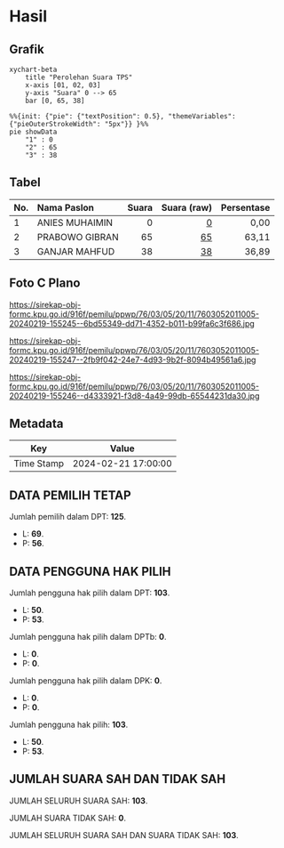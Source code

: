 # Hasil

## Grafik

```mermaid
xychart-beta
    title "Perolehan Suara TPS"
    x-axis [01, 02, 03]
    y-axis "Suara" 0 --> 65
    bar [0, 65, 38]
```

```mermaid
%%{init: {"pie": {"textPosition": 0.5}, "themeVariables": {"pieOuterStrokeWidth": "5px"}} }%%
pie showData
    "1" : 0
    "2" : 65
    "3" : 38
```

## Tabel

| No. | Nama Paslon    | Suara | Suara (raw) | Persentase |
|:--- |:-------------- | -----:| -----------:| ----------:|
| 1   | ANIES MUHAIMIN | 0     | [0][p-1]    | 0,00       |
| 2   | PRABOWO GIBRAN | 65    | [65][p-2]   | 63,11      |
| 3   | GANJAR MAHFUD  | 38    | [38][p-3]   | 36,89      |


[p-1]: https://github.com/gigit-pemilu/pemilu-2024-76-sulawesi-barat/blob/main/pilpres/hitung-suara/sub/76-sulawesi-barat/sub/03-mamasa/sub/05-tabulahan/sub/2011-pangandaran/sub/005-tps/sub/paslon-1.txt
[p-2]: https://github.com/gigit-pemilu/pemilu-2024-76-sulawesi-barat/blob/main/pilpres/hitung-suara/sub/76-sulawesi-barat/sub/03-mamasa/sub/05-tabulahan/sub/2011-pangandaran/sub/005-tps/sub/paslon-2.txt
[p-3]: https://github.com/gigit-pemilu/pemilu-2024-76-sulawesi-barat/blob/main/pilpres/hitung-suara/sub/76-sulawesi-barat/sub/03-mamasa/sub/05-tabulahan/sub/2011-pangandaran/sub/005-tps/sub/paslon-3.txt

## Foto C Plano

https://sirekap-obj-formc.kpu.go.id/916f/pemilu/ppwp/76/03/05/20/11/7603052011005-20240219-155245--6bd55349-dd71-4352-b011-b99fa6c3f686.jpg

https://sirekap-obj-formc.kpu.go.id/916f/pemilu/ppwp/76/03/05/20/11/7603052011005-20240219-155247--2fb9f042-24e7-4d93-9b2f-8094b49561a6.jpg

https://sirekap-obj-formc.kpu.go.id/916f/pemilu/ppwp/76/03/05/20/11/7603052011005-20240219-155246--d4333921-f3d8-4a49-99db-65544231da30.jpg


## Metadata

| Key        | Value               |
| ---------- | ------------------- |
| Time Stamp | 2024-02-21 17:00:00 |


## DATA PEMILIH TETAP

Jumlah pemilih dalam DPT: **125**.
 * L: **69**.
 * P: **56**.

## DATA PENGGUNA HAK PILIH

Jumlah pengguna hak pilih dalam DPT: **103**.
 * L: **50**.
 * P: **53**.

Jumlah pengguna hak pilih dalam DPTb: **0**.
 * L: **0**.
 * P: **0**.

Jumlah pengguna hak pilih dalam DPK: **0**.
 * L: **0**.
 * P: **0**.

Jumlah pengguna hak pilih: **103**.
 * L: **50**.
 * P: **53**.

## JUMLAH SUARA SAH DAN TIDAK SAH

JUMLAH SELURUH SUARA SAH: **103**.

JUMLAH SUARA TIDAK SAH: **0**.

JUMLAH SELURUH SUARA SAH DAN SUARA TIDAK SAH: **103**.


